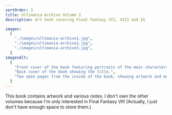 ```yaml
---
sortOrder: 3
title: Ultimania Archive Volume 2
description: Art book covering Final Fantasy VII, VIII and IX

images:
  [
    "./images/ultimania-archive1.jpg",
    "./images/ultimania-archive2.jpg",
    "./images/ultimania-archive3.jpg",
  ]
imagesAlt:
  [
    "Front cover of the book featuring portraits of the main characters from VII, VIII, and IX.",
    "Back cover of the book showing the title.",
    "Two open pages from the inside of the book, showing artwork and memorable scenes featuring Vincent Valentine.",
  ]
---
```


This book contains artwork and various notes. I don't own the other volumes because I'm only interested in Final Fantasy VII! (Actually, I just don't have enough space to store them.)
